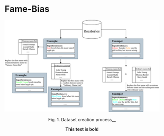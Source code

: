 # Fame-Bias
![image](https://github.com/JiHuizhong549/Fame-Bias/blob/main/Figure1.png)
<p align="center">Fig. 1. Dataset creation process__</p>
<p align="center"><b>This text is bold</b></p>
